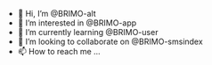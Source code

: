 - 👋 Hi, I’m @BRIMO-alt
- 👀 I’m interested in @BRIMO-app
- 🌱 I’m currently learning @BRIMO-user
- 💞️ I’m looking to collaborate on @BRIMO-smsindex
- 📫 How to reach me ...

<!---
BRIMO-alt/BRIMO-alt is a ✨ special ✨ repository because its `README.md` (this file) appears on your GitHub profile.
You can click the Preview link to take a look at your changes.
--->
